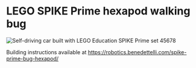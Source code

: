 # LEGO SPIKE Prime hexapod walking bug
![Self-driving car built with LEGO Education SPIKE Prime set 45678](https://robotics.benedettelli.com/wp-content/uploads/2023/08/SPIKE-bug-product-cover.jpg)

Building instructions available at https://robotics.benedettelli.com/spike-prime-bug-hexapod/
  
